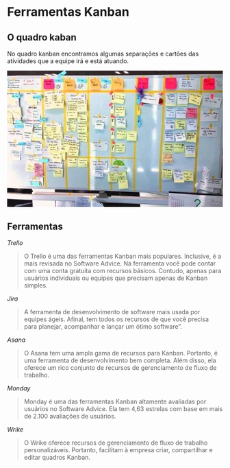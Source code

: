 # Ferramentas Kanban

## O quadro kaban

No quadro kanban encontramos algumas separações e cartões das atividades que a equipe irá e está atuando.

![alt text](boardKanban.webp)
## Ferramentas

*Trello*
> O Trello é uma das ferramentas Kanban mais populares. Inclusive, é a mais revisada no Software Advice. Na ferramenta você pode contar com uma conta gratuita com recursos básicos. Contudo, apenas para usuários individuais ou equipes que precisam apenas de Kanban simples.

*Jira*
> A ferramenta de desenvolvimento de software mais usada por equipes ágeis. Afinal, tem todos os recursos de que você precisa para planejar, acompanhar e lançar um ótimo software”. 

*Asana*
> O Asana tem uma ampla gama de recursos para Kanban. Portanto, é uma ferramenta de desenvolvimento bem completa. Além disso, ela oferece um rico conjunto de recursos de gerenciamento de fluxo de trabalho.

*Monday*
> Monday é uma das ferramentas Kanban altamente avaliadas por usuários no Software Advice. Ela tem 4,63 estrelas com base em mais de 2.100 avaliações de usuários.

*Wrike*
> O Wrike oferece recursos de gerenciamento de fluxo de trabalho personalizáveis. Portanto, facilitam à empresa criar, compartilhar e editar quadros Kanban.